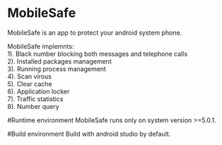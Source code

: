 # MobileSafe
MobileSafe is an app to protect your android system phone.<br>

MobileSafe implemnts:<br>
1). Black number blocking both messages and telephone calls<br>
2). Installed packages management<br>
3). Running process management<br>
4). Scan virous<br>
5). Clear cache<br>
6). Application locker<br>
7). Traffic statistics<br>
8). Number query<br>

#Runtime environment
MobileSafe runs only on system version >=5.0.1.

#Build environment
Build with android studio by default.
